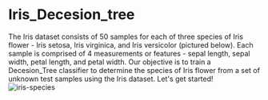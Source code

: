 
# Iris_Decesion_tree
The Iris dataset consists of 50 samples for each of three species of Iris flower - Iris setosa, Iris virginica, and Iris versicolor (pictured below). Each sample is comprised of 4 measurements or features - sepal length, sepal width, petal length, and petal width. Our objective is to train a Decesion_Tree classifier to determine the species of Iris flower from a set of unknown test samples using the Iris dataset. Let's get started!
![iris-species](https://user-images.githubusercontent.com/84355219/220425357-0213017d-9913-41ea-b89b-7e69107214cd.png)

